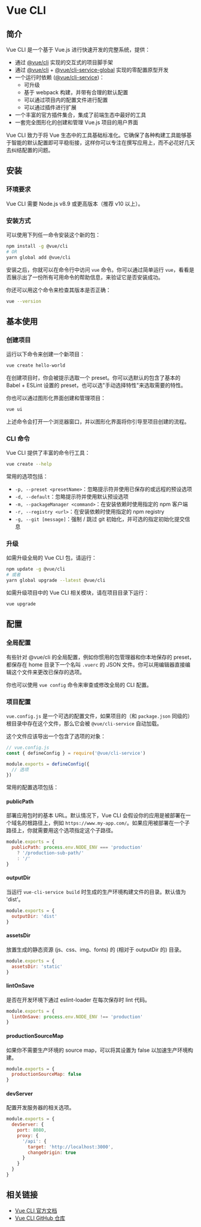# Vue CLI

## 简介

Vue CLI 是一个基于 Vue.js 进行快速开发的完整系统，提供：

- 通过 [@vue/cli](https://github.com/vuejs/vue-cli/tree/dev/packages/%40vue/cli) 实现的交互式的项目脚手架
- 通过 [@vue/cli](https://github.com/vuejs/vue-cli/tree/dev/packages/%40vue/cli) + [@vue/cli-service-global](https://github.com/vuejs/vue-cli/tree/dev/packages/%40vue/cli-service-global) 实现的零配置原型开发
- 一个运行时依赖 ([@vue/cli-service](https://github.com/vuejs/vue-cli/tree/dev/packages/%40vue/cli-service))：
  - 可升级
  - 基于 webpack 构建，并带有合理的默认配置
  - 可以通过项目内的配置文件进行配置
  - 可以通过插件进行扩展
- 一个丰富的官方插件集合，集成了前端生态中最好的工具
- 一套完全图形化的创建和管理 Vue.js 项目的用户界面

Vue CLI 致力于将 Vue 生态中的工具基础标准化。它确保了各种构建工具能够基于智能的默认配置即可平稳衔接，这样你可以专注在撰写应用上，而不必花好几天去纠结配置的问题。

## 安装

### 环境要求

Vue CLI 需要 Node.js v8.9 或更高版本（推荐 v10 以上）。

### 安装方式

可以使用下列任一命令安装这个新的包：

```bash
npm install -g @vue/cli
# OR
yarn global add @vue/cli
```

安装之后，你就可以在命令行中访问 `vue` 命令。你可以通过简单运行 `vue`，看看是否展示出了一份所有可用命令的帮助信息，来验证它是否安装成功。

你还可以用这个命令来检查其版本是否正确：

```bash
vue --version
```

## 基本使用

### 创建项目

运行以下命令来创建一个新项目：

```bash
vue create hello-world
```

在创建项目时，你会被提示选取一个 preset。你可以选默认的包含了基本的 Babel + ESLint 设置的 preset，也可以选"手动选择特性"来选取需要的特性。

你也可以通过图形化界面创建和管理项目：

```bash
vue ui
```

上述命令会打开一个浏览器窗口，并以图形化界面将你引导至项目创建的流程。

### CLI 命令

Vue CLI 提供了丰富的命令行工具：

```bash
vue create --help
```

常用的选项包括：
- `-p, --preset <presetName>`：忽略提示符并使用已保存的或远程的预设选项
- `-d, --default`：忽略提示符并使用默认预设选项
- `-m, --packageManager <command>`：在安装依赖时使用指定的 npm 客户端
- `-r, --registry <url>`：在安装依赖时使用指定的 npm registry
- `-g, --git [message]`：强制 / 跳过 git 初始化，并可选的指定初始化提交信息

### 升级

如需升级全局的 Vue CLI 包，请运行：

```bash
npm update -g @vue/cli
# 或者
yarn global upgrade --latest @vue/cli
```

如需升级项目中的 Vue CLI 相关模块，请在项目目录下运行：

```bash
vue upgrade
```

## 配置

### 全局配置

有些针对 @vue/cli 的全局配置，例如你惯用的包管理器和你本地保存的 preset，都保存在 home 目录下一个名叫 `.vuerc` 的 JSON 文件。你可以用编辑器直接编辑这个文件来更改已保存的选项。

你也可以使用 `vue config` 命令来审查或修改全局的 CLI 配置。

### 项目配置

`vue.config.js` 是一个可选的配置文件，如果项目的（和 `package.json` 同级的）根目录中存在这个文件，那么它会被 `@vue/cli-service` 自动加载。

这个文件应该导出一个包含了选项的对象：

```js
// vue.config.js
const { defineConfig } = require('@vue/cli-service')

module.exports = defineConfig({
  // 选项
})
```

常用的配置选项包括：

#### publicPath

部署应用包时的基本 URL。默认情况下，Vue CLI 会假设你的应用是被部署在一个域名的根路径上，例如 `https://www.my-app.com/`。如果应用被部署在一个子路径上，你就需要用这个选项指定这个子路径。

```js
module.exports = {
  publicPath: process.env.NODE_ENV === 'production'
    ? '/production-sub-path/'
    : '/'
}
```

#### outputDir

当运行 `vue-cli-service build` 时生成的生产环境构建文件的目录。默认值为 'dist'。

```js
module.exports = {
  outputDir: 'dist'
}
```

#### assetsDir

放置生成的静态资源 (js、css、img、fonts) 的 (相对于 outputDir 的) 目录。

```js
module.exports = {
  assetsDir: 'static'
}
```

#### lintOnSave

是否在开发环境下通过 eslint-loader 在每次保存时 lint 代码。

```js
module.exports = {
  lintOnSave: process.env.NODE_ENV !== 'production'
}
```

#### productionSourceMap

如果你不需要生产环境的 source map，可以将其设置为 false 以加速生产环境构建。

```js
module.exports = {
  productionSourceMap: false
}
```

#### devServer

配置开发服务器的相关选项。

```js
module.exports = {
  devServer: {
    port: 8080,
    proxy: {
      '/api': {
        target: 'http://localhost:3000',
        changeOrigin: true
      }
    }
  }
}
```

## 相关链接

- [Vue CLI 官方文档](https://cli.vuejs.org/zh/)
- [Vue CLI GitHub 仓库](https://github.com/vuejs/vue-cli)
